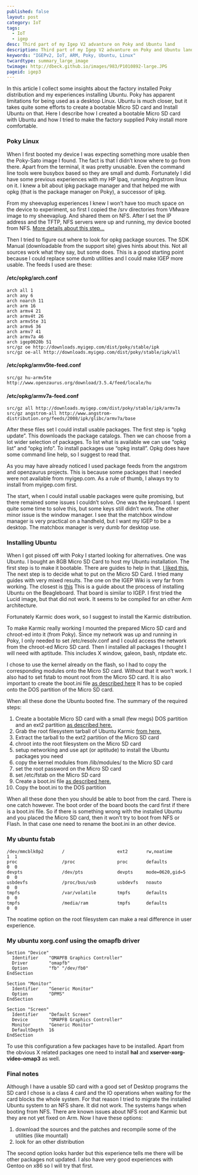 ```yaml
---
published: false
layout: post
category: IoT
tags:
  - IoT
  - igep
desc: Third part of my Igep V2 advanture on Poky and Ubuntu land
description: Third part of my Igep V2 advanture on Poky and Ubuntu land
keywords: "IGEPv2, IoT, ARM, Poky, Ubuntu, Linux"
twcardtype: summary_large_image
twimage: http://dbeck.github.io/images/983/P1010892-large.JPG
pageid: igep3
---
```


In this article I collect some insights about the factory installed Poky distribution and my experiences installing Ubuntu. Poky has apparent limitations for being used as a desktop Linux. Ubuntu is much closer, but it takes quite some efforts to create a bootable Micro SD card and Install Ubuntu on that. Here I describe how I created a bootable Micro SD card with Ubuntu and how I tried to make the factory supplied Poky install more comfortable.

### Poky Linux

When I first booted my device I was expecting something more usable then the Poky-Sato image I found. The fact is that I didn’t know where to go from there. Apart from the terminal, it was pretty unusable. Even the command line tools were busybox based so they are small and dumb. Fortunately I did have some previous experiences with my HP Ipaq, running Angstrom linux on it. I knew a bit about ipkg package manager and that helped me with opkg (that is the package manager on Poky), a successor of ipkg.

From my sheevaplug experiences I knew I won’t have too much space on the device to experiment, so first I copied the /srv directories from VMware image to my sheevaplug. And shared them on NFS. After I set the IP address and the TFTP, NFS servers were up and running, my device booted from NFS. [More details about this step…](http://dbeck.github.io/igep-v2-part2-useful-tips/)

Then I tried to figure out where to look for opkg package sources. The SDK Manual (downloadable from the support site) gives hints about this. Not all sources work what they say, but some does. This is a good starting point because I could replace some dumb utilities and I could make IGEP more usable. The feeds I used are these:

#### /etc/opkg/arch.conf

```
arch all 1
arch any 6
arch noarch 11
arch arm 16
arch armv4 21
arch armv4t 26
arch armv5te 31
arch armv6 36
arch armv7 41
arch armv7a 46
arch igep0020b 51
src/gz oe http://downloads.myigep.com/dist/poky/stable/ipk
src/gz oe-all http://downloads.myigep.com/dist/poky/stable/ipk/all
```

#### /etc/opkg/armv5te-feed.conf

```
src/gz hu-armv5te http://www.openzaurus.org/download/3.5.4/feed/locale/hu
```

#### /etc/opkg/armv7a-feed.conf

```
src/gz all http://downloads.myigep.com/dist/poky/stable/ipk/armv7a
src/gz angstrom-all http://www.angstrom-distribution.org/feeds/2008/ipk/glibc/armv7a/base
```

After these files set I could install usable packages. The first step is “opkg update”. This downloads the package catalogs. Then we can choose from a lot wider selection of packages. To list what is available we can use “opkg list” and “opkg info”. To install packages use “opkg install”. Opkg does have some command line help, so I suggest to read that.

As you may have already noticed I used package feeds from the angstrom and openzaurus projects. This is because some packages that I needed were not available from myigep.com. As a rule of thumb, I always try to install from myigep.com first.

The start, when I could install usable packages were quite promising, but there remained some issues I couldn’t solve. One was the keyboard. I spent quite some time to solve this, but some keys still didn’t work. The other minor issue is the window manager. I see that the matchbox window manager is very practical on a handheld, but I want my IGEP to be a desktop. The matchbox manager is very dumb for desktop use.

### Installing Ubuntu

When I got pissed off with Poky I started looking for alternatives. One was Ubuntu. I bought an 8GB Micro SD Card to host my Ubuntu installation. The first step is to make it bootable. There are guides to help in that. [I liked this.](http://code.google.com/p/beagleboard/wiki/LinuxBootDiskFormat) The next step is to decide what to put on the Micro SD Card. I tried many guides with very mixed results. The one on the IGEP Wiki is very far from working. The closest is [this](http://elinux.org/BeagleBoardUbuntu) This is a guide about the process of installing Ubuntu on the Beagleboard. That board is similar to IGEP. I first tried the Lucid image, but that did not work. It seems to be compiled for an other Arm architecture.

Fortunately Karmic does work, so I suggest to install the Karmic distribution.

To make Karmic really working I mounted the prepared Micro SD card and chroot-ed into it (from Poky). Since my network was up and running in Poky, I only needed to set /etc/resolv.conf and I could access the network from the chroot-ed Micro SD card. Then I installed all packages I thought I will need with aptitude. This includes X window, galeon, bash, ntpdate etc.

I chose to use the kernel already on the flash, so I had to copy the corresponding modules onto the Micro SD card. Without that it won’t work. I also had to set fstab to mount root from the Micro SD card. It is also important to create the boot.ini file [as described here](http://wiki.myigep.com/trac/wiki/HowToGetTheUbuntuDistribution) It has to be copied onto the DOS partition of the Micro SD card.

When all these done the Ubuntu booted fine. The summary of the required steps:

1.  Create a bootable Micro SD card with a small (few megs) DOS partition and an ext2 partition [as described here.](http://code.google.com/p/beagleboard/wiki/LinuxBootDiskFormat)
2.  Grab the root filesystem tarball of Ubuntu Karmic [from here.](http://elinux.org/BeagleBoardUbuntu)
3.  Extract the tarball to the ext2 partition of the Micro SD card
4.  chroot into the root filesystem on the Micro SD card
5.  setup networking and use apt (or aptitude) to install the Ubuntu packages you need
6.  copy the kernel modules from /lib/modules/ to the Micro SD card
7.  set the root password on the Micro SD card
8.  set /etc/fstab on the Micro SD card
9.  Create a boot.ini file [as described here.](http://wiki.myigep.com/trac/wiki/HowToGetTheUbuntuDistribution)
10.  Copy the boot.ini to the DOS partition

When all these done then you should be able to boot from the card. There is one catch however. The boot order of the board boots the card first if there is a boot.ini file. So if there is something wrong with the installed Ubuntu and you placed the Micro SD card, then it won’t try to boot from NFS or Flash. In that case one need to rename the boot.ini in an other device.

### My ubuntu fstab

```
/dev/mmcblk0p2       /                    ext2       rw,noatime            1  1
proc                 /proc                proc       defaults              0  0
devpts               /dev/pts             devpts     mode=0620,gid=5       0  0
usbdevfs             /proc/bus/usb        usbdevfs   noauto                0  0
tmpfs                /var/volatile        tmpfs      defaults              0  0
tmpfs                /media/ram           tmpfs      defaults              0  0
```

The noatime option on the root filesystem can make a real difference in user experience.

### My ubuntu xorg.conf using the omapfb driver

```
Section "Device"
  Identifier    "OMAPFB Graphics Controller"
  Driver        "omapfb"
  Option        "fb" "/dev/fb0"
EndSection

Section "Monitor"
  Identifier    "Generic Monitor"
  Option        "DPMS"
EndSection

Section "Screen"
  Identifier    "Default Screen"
  Device        "OMAPFB Graphics Controller"
  Monitor       "Generic Monitor"
  DefaultDepth  16
EndSection
```

To use this configuration a few packages have to be installed. Apart from the obvious X related packages one need to install **hal** and **xserver-xorg-video-omap3** as well.

### Final notes

Although I have a usable SD card with a good set of Desktop programs the SD card I chose is a class 4 card and the IO operations when waiting for the card blocks the whole system. For that reason I tried to migrate the installed Ubuntu system to an NFS share. It did not work. The systems hangs when booting from NFS. There are known issues about NFS root and Karmic but they are not yet fixed on Arm. Now I have these options:

1.  download the sources and the patches and recompile some of the utilities (like mountall)
2.  look for an other distribution

The second option looks harder but this experience tells me there will be other packages not updated. I also have very good experiences with Gentoo on x86 so I will try that first.
